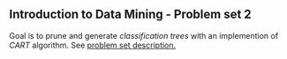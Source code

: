## Introduction to Data Mining - Problem set 2

Goal is to prune and generate *classification trees* with an implemention of *CART* algorithm. See [problem set description.](./DESCRIPTION.pdf)


